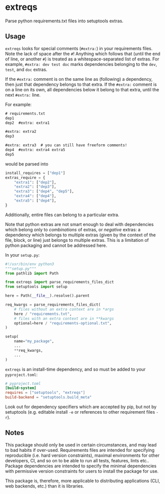# extreqs

Parse python requirements.txt files into setuptools extras.

## Usage

`extreqs` looks for special comments (`#extra:`) in your requirements files.
Note the lack of space after the `#`!
Anything which follows that (until the end of line, or another `#`) is treated as a whitespace-separated list of extras.
For example, `#extra: dev test doc` marks dependencies belonging to the `dev`, `test`, and `doc` extras.

If the `#extra:` comment is on the same line as (following) a dependency, then just that dependency belongs to that extra.
If the `#extra:` comment is on a line on its own, all dependencies below it belong to that extra, until the next `#extra:` line.

For example:

```txt
# requirements.txt
dep1
dep2  #extra: extra1

#extra: extra2
dep3

#extra: extra3  # you can still have freeform comments!
dep4  #extra: extra4 extra5
dep5
```

would be parsed into

```python
install_requires = ["dep1"]
extras_require = {
    "extra1": ["dep2"],
    "extra2": ["dep3"],
    "extra3": ["dep4", "dep5"],
    "extra4": ["dep4"],
    "extra5": ["dep4"],
}
```

Additionally, entire files can belong to a particular extra.

Note that python extras are not smart enough to deal with dependencies which belong only to _combinations_ of extras, or _negative_ extras: a dependency which belongs to multiple extras (given by the context of the file, block, or line) just belongs to multiple extras.
This is a limitation of python packaging and cannot be addressed here.

In your `setup.py`:

```python
#!/usr/bin/env python3
"""setup.py"""
from pathlib import Path

from extreqs import parse_requirements_files_dict
from setuptools import setup

here = Path(__file__).resolve().parent

req_kwargs = parse_requirements_files_dict(
    # files without an extra context are in *args
    here / "requirements.txt",
    # files with an extra context are in **kwargs
    optional=here / "requirements-optional.txt",
)

setup(
    name="my_package",
    ...
    **req_kwargs,
    ...
)
```

`extreqs` is an install-time dependency, and so must be added to your `pyproject.toml`:

```toml
# pyproject.toml
[build-system]
requires = ["setuptools", "extreqs"]
build-backend = "setuptools.build_meta"
```

Look out for dependency specifiers which are accepted by pip, but not by setuptools (e.g. editable install `-e` or references to other requirement files `-r`).

## Notes

This package should only be used in certain circumstances, and may lead to bad habits if over-used.
Requirements files are intended for specifying reproducible (i.e. hard version constraints), maximal environments for other developers, CI, and so on to be able to run all tests, features, lints etc..
Package dependencies are intended to specify the minimal dependencies with permissive version constraints for users to install the package for use.

This package is, therefore, more applicable to distributing applications (CLI, web backends, etc.) than it is libraries.

